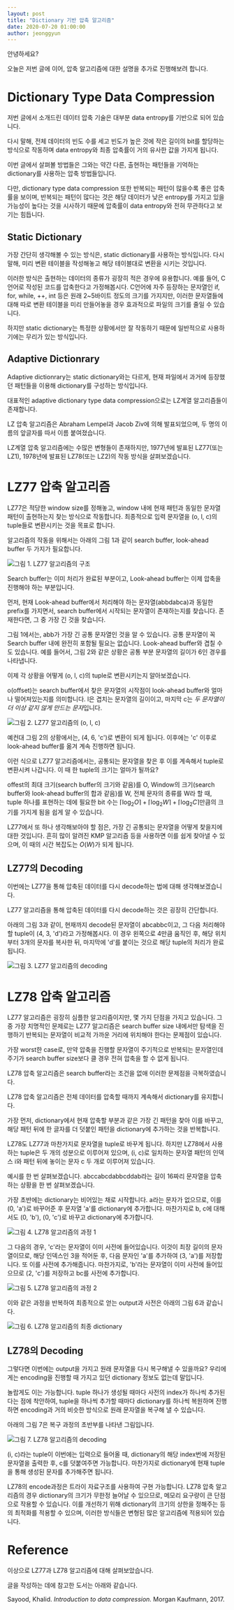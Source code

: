 ```yaml
---
layout: post
title: "Dictionary 기반 압축 알고리즘"
date: 2020-07-20 01:00:00
author: jeonggyun
---
```


안녕하세요?

오늘은 저번 글에 이어, 압축 알고리즘에 대한 설명을 추가로 진행해보려 합니다.

# Dictionary Type Data Compression

저번 글에서 소개드린 데이터 압축 기술은 대부분 data entropy를 기반으로 되어 있습니다.

다시 말해, 전체 데이터의 빈도 수를 세고 빈도가 높은 것에 작은 길이의 bit를 할당하는 방식으로 작동하며 data entropy와 최종 압축률이 거의 유사한 값을 가지게 됩니다.

이번 글에서 살펴볼 방법들은 그와는 약간 다른, 출현하는 패턴들을 기억하는 dictionary를 사용하는 압축 방법들입니다.

다만, dictionary type data compression 또한 반복되는 패턴이 많을수록 좋은 압축률을 보이며, 반복되는 패턴이 많다는 것은 해당 데이터가 낮은 entropy를 가지고 있을 가능성이 높다는 것을 시사하기 때문에 압축률이 data entropy와 전혀 무관하다고 보기는 힘듭니다.

## Static Dictionary

가장 간단히 생각해볼 수 있는 방식은, static dictionary를 사용하는 방식입니다. 다시 말해, 미리 변환 테이블을 작성해놓고 해당 테이블대로 변환을 시키는 것입니다.

이러한 방식은 출현하는 데이터의 종류가 굉장히 적은 경우에 유용합니다. 예를 들어, C언어로 작성된 코드를 압축한다고 가정해봅시다. C언어에 자주 등장하는 문자열인 if, for, while, ++, int 등은 원래 2\~5바이트 정도의 크기를 가지지만, 이러한 문자열들에 대해 따로 변환 테이블을 미리 만들어놓을 경우 효과적으로 파일의 크기를 줄일 수 있습니다.

하지만 static dictionary는 특정한 상황에서만 잘 작동하기 때문에 일반적으로 사용하기에는 무리가 있는 방식입니다.

## Adaptive Dictionrary

Adaptive dictionrary는 static dictionary와는 다르게, 현재 파일에서 과거에 등장했던 패턴들을 이용해 dictionary를 구성하는 방식입니다.

대표적인 adaptive dictionary type data compression으로는 LZ계열 알고리즘들이 존재합니다.

LZ 압축 알고리즘은 Abraham Lempel과 Jacob Ziv에 의해 발표되었으며, 두 명의 이름의 앞글자를 따서 이름 붙여졌습니다.

LZ계열 압축 알고리즘에는 수많은 변형들이 존재하지만, 1977년에 발표된 LZ77(또는 LZ1), 1978년에 발표된 LZ78(또는 LZ2)의 작동 방식을 살펴보겠습니다.

# LZ77 압축 알고리즘

LZ77은 적당한 window size를 정해놓고, window 내에 현재 패턴과 동일한 문자열 패턴이 출현하는지 찾는 방식으로 작동합니다. 최종적으로 입력 문자열을 (o, l, c)의 tuple들로 변환시키는 것을 목표로 합니다.

알고리즘의 작동을 위해서는 아래의 그림 1과 같이 search buffer, look-ahead buffer 두 가지가 필요합니다.

![그림 1. LZ77 알고리즘의 구조](/assets/images/dictcomp/fig1.png)

Search buffer는 이미 처리가 완료된 부분이고, Look-ahead buffer는 이제 압축을 진행해야 하는 부분입니다.

먼저, 현재 Look-ahead buffer에서 처리해야 하는 문자열(abbdabca)과 동일한 prefix를 가지면서, search buffer에서 시작되는 문자열이 존재하는지를 찾습니다. 존재한다면, 그 중 가장 긴 것을 찾습니다.

그림 1에서는, abb가 가장 긴 공통 문자열인 것을 알 수 있습니다. 공통 문자열이 꼭 Search buffer 내에 완전히 포함될 필요는 없습니다. Look-ahead buffer와 겹칠 수도 있습니다. 예를 들어서, 그림 2와 같은 상황은 공통 부분 문자열의 길이가 6인 경우를 나타냅니다.

이제 각 상황을 어떻게 (o, l, c)의 tuple로 변환시키는지 알아보겠습니다.

o(offset)는 search buffer에서 찾은 문자열의 시작점이 look-ahead buffer와 얼마나 떨어져있는지를 의미합니다. l은 겹치는 문자열의 길이이고, 마지막 c는 *두 문자열이 더 이상 같지 않게 만드는 문자*입니다.

![그림 2. LZ77 알고리즘의 (o, l, c)](/assets/images/dictcomp/fig2.png)

예컨대 그림 2의 상황에서는, (4, 6, 'c')로 변환이 되게 됩니다. 이후에는 'c' 이후로 look-ahead buffer를 옮겨 계속 진행하면 됩니다.

이런 식으로 LZ77 알고리즘에서는, 공통되는 문자열을 찾은 후 이를 계속해서 tuple로 변환시켜 나갑니다. 이 때 한 tuple의 크기는 얼마가 될까요?

offest의 최대 크기(search buffer의 크기와 같음)를 O, Window의 크기(search buffer와 look-ahead buffer의 합과 같음)를 W, 전체 문자의 종류를 W라 할 때, tuple 하나를 표현하는 데에 필요한 bit 수는 $\left \lceil \log_2{O} \right \rceil + \left \lceil \log_2{W} \right \rceil + \left \lceil \log_2{C} \right \rceil$만큼의 크기를 가지게 됨을 쉽게 알 수 있습니다.

LZ77에서 또 하나 생각해보아야 할 점은, 가장 긴 공통되는 문자열을 어떻게 찾을지에 대한 것입니다. 흔히 많이 알려진 KMP 알고리즘 등을 사용하면 이를 쉽게 찾아낼 수 있으며, 이 때의 시간 복잡도는 $O(W)$가 되게 됩니다.

## LZ77의 Decoding

이번에는 LZ77을 통해 압축된 데이터를 다시 decode하는 법에 대해 생각해보겠습니다.

LZ77 알고리즘을 통해 압축된 데이터를 다시 decode하는 것은 굉장히 간단합니다.

아래의 그림 3과 같이, 현재까지 decode된 문자열이 abcabbc이고, 그 다음 처리해야 할 tuple이 (4, 3, 'd')라고 가정해봅시다. 이 경우 왼쪽으로 4만큼 움직인 후, 해당 위치부터 3개의 문자를 복사한 뒤, 마지막에 'd'를 붙이는 것으로 해당 tuple의 처리가 완료됩니다.

![그림 3. LZ77 알고리즘의 decoding](/assets/images/dictcomp/fig3.png)

# LZ78 압축 알고리즘

LZ77 알고리즘은 굉장히 심플한 알고리즘이지만, 몇 가지 단점을 가지고 있습니다. 그 중 가장 치명적인 문제로는 LZ77 알고리즘은 search buffer size 내에서만 탐색을 진행하기 반복되는 문자열이 비교적 가까운 거리에 위치해야 한다는 문제점이 있습니다.

가장 worst한 case로, 만약 압축을 진행할 문자열이 주기적으로 반복되는 문자열인데 주기가 search buffer size보다 클 경우 전혀 압축을 할 수 없게 됩니다.

LZ78 압축 알고리즘은 search buffer라는 조건을 없애 이러한 문제점을 극복하였습니다.

LZ78 압축 알고리즘은 전체 데이터를 압축할 때까지 계속해서 dictionary를 유지합니다.

가장 먼저, dictionary에서 현재 압축할 부분과 같은 가장 긴 패턴을 찾아 이를 바꾸고, 해당 패턴 뒤에 한 글자를 더 덧붙인 패턴을 dictionary에 추가하는 것을 반복합니다.

LZ78도 LZ77과 마찬가지로 문자열을 tuple로 바꾸게 됩니다. 하지만 LZ78에서 사용하는 tuple은 두 개의 성분으로 이루어져 있으며, (i, c)로 일치하는 문자열 패턴의 인덱스 i와 패턴 뒤에 놓이는 문자 c 두 개로 이루어져 있습니다.

예시를 한 번 살펴보겠습니다. abccabcdabbcddab라는 길이 16짜리 문자열을 압축하는 상황을 한 번 살펴보겠습니다.

가장 초반에는 dictionary는 비어있는 채로 시작합니다. a라는 문자가 없으므로, 이를 (0, 'a')로 바꾸어준 후 문자열 'a'를 dictionary에 추가합니다. 마찬가지로 b, c에 대해서도 (0, 'b'), (0, 'c')로 바꾸고 dictionary에 추가합니다.

![그림 4. LZ78 알고리즘의 과정 1](/assets/images/dictcomp/fig4.png)

그 다음의 경우, 'c'라는 문자열이 이미 사전에 들어있습니다. 이것이 최장 길이의 문자열이므로, 해당 인덱스인 3을 적어둔 후, 다음 문자인 'a'를 추가하여 (3, 'a')를 저장합니다. 또 이를 사전에 추가해줍니다. 마찬가지로, 'b'라는 문자열이 이미 사전에 들어있으므로 (2, 'c')를 저장하고 bc를 사전에 추가합니다.

![그림 5. LZ78 알고리즘의 과정 2](/assets/images/dictcomp/fig5.png)

이와 같은 과정을 반복하여 최종적으로 얻는 output과 사전은 아래의 그림 6과 같습니다.

![그림 6. LZ78 알고리즘의 최종 dictionary](/assets/images/dictcomp/fig6.png)

## LZ78의 Decoding

그렇다면 이번에는 output을 가지고 원래 문자열을 다시 복구해낼 수 있을까요? 우리에게는 encoding을 진행할 때 가지고 있던 dictionary 정보도 없는데 말입니다.

놀랍게도 이는 가능합니다. tuple 하나가 생성될 때마다 사전의 index가 하나씩 추가된다는 점에 착안하여, tuple을 하나씩 추가할 때마다 dictionary를 하나씩 복원하며 진행하면 encoding과 거의 비슷한 방식으로 원래 문자열을 복구해 낼 수 있습니다.

아래의 그림 7은 복구 과정의 초반부를 나타낸 그림입니다.

![그림 7. LZ78 알고리즘의 decoding](/assets/images/dictcomp/fig7.png)

(i, c)라는 tuple이 이번에는 입력으로 들어올 때, dictionary의 해당 index번에 저장된 문자열을 출력한 후, c를 덧붙여주면 가능합니다. 마찬가지로 dictionary에 현재 tuple을 통해 생성된 문자를 추가해주면 됩니다.

LZ78의 encode과정은 트라이 자료구조를 사용하여 구현 가능합니다. LZ78 압축 알고리즘의 경우 dictionary의 크기가 무한정 늘어날 수 있으므로, 메모리 요구량이 큰 단점으로 작용할 수 있습니다. 이를 개선하기 위해 dictionary의 크기의 상한을 정해주는 등의 최적화를 적용할 수 있으며, 이러한 방식들은 변형된 많은 알고리즘에 적용되어 있습니다.

# Reference

이상으로 LZ77과 LZ78 알고리즘에 대해 살펴보았습니다.

글을 작성하는 데에 참고한 도서는 아래와 같습니다.

Sayood, Khalid. *Introduction to data compression.* Morgan Kaufmann, 2017.
